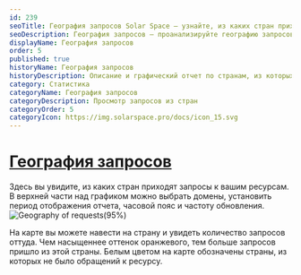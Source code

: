 ```yaml
---
id: 239
seoTitle: География запросов Solar Space — узнайте, из каких стран приходят посетители на ваш сайт
seoDescription: География запросов — проанализируйте географию запросов на вашей веб-странице. Наведите на страну на карте и узнайте количество запросов, из какой страны идет трафик на ваш сайт
displayName: География запросов
order: 5
published: true
historyName: География запросов
historyDescription: Описание и графический отчет по странам, из которых поступает трафик на сайт
category: Статистика
categoryName: География запросов
categoryDescription: Просмотр запросов из стран
categoryOrder: 5
categoryIcon: https://img.solarspace.pro/docs/icon_15.svg
---
```


# [География запросов](geography-of-requests)

Здесь вы увидите, из каких стран приходят запросы к вашим ресурсам. В верхней части над графиком можно выбрать домены, установить период отображения отчета, часовой пояс и частоту обновления.
![Geography of requests(95%)](https://img.solarspace.pro/docs/statistics-geography.jpg "География запросов")

На карте вы можете навести на страну и увидеть количество запросов оттуда. Чем насыщеннее оттенок оранжевого, тем больше запросов пришло из этой страны. Белым цветом на карте обозначены страны, из которых не было обращений к ресурсу.
